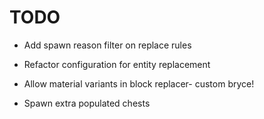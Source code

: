 # TODO

 - Add spawn reason filter on replace rules

 - Refactor configuration for entity replacement

 - Allow material variants in block replacer- custom bryce!
 - Spawn extra populated chests